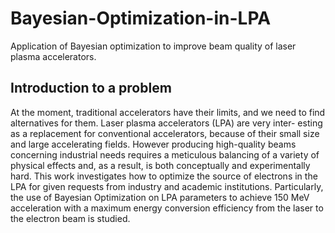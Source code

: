 # Bayesian-Optimization-in-LPA
Application of Bayesian optimization to improve beam quality of laser plasma accelerators.

## Introduction to a problem

At the moment, traditional accelerators have their limits, and we need to find alternatives for them. Laser plasma accelerators (LPA) are very inter-
esting as a replacement for conventional accelerators, because of their small size and large accelerating fields. However producing high-quality beams
concerning industrial needs requires a meticulous balancing of a variety of physical effects and, as a result, is both conceptually and experimentally
hard. This work investigates how to optimize the source of electrons in the LPA for given requests from industry and academic institutions. Particularly,
the use of Bayesian Optimization on LPA parameters to achieve 150 MeV acceleration with a maximum energy conversion efficiency from the laser to the electron beam is studied.

